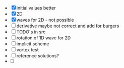 - [x] initial values better
- [x] 2D
- [x] waves for 2D - not possible
- [ ] derivative maybe not correct and add for burgers
- [ ] TODO's in src
- [ ] rotation of 1D wave for 2D
- [ ] implicit scheme
- [ ] vortex test
- [ ] reference solutions?
- [ ] 